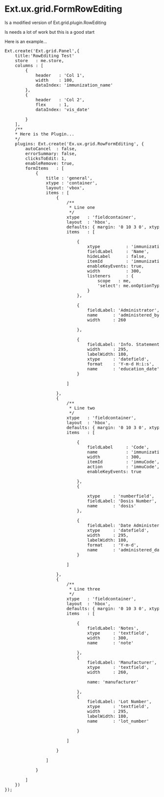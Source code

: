Ext.ux.grid.FormRowEditing
==========================

Is a modified version of Ext.grid.plugin.RowEditing

Is needs a lot of work but this is a good start

Here is an example...
<pre>
Ext.create('Ext.grid.Panel',{
	title:'RowEditing Test'
    store   : me.store,
    columns : [
        {
            header   : 'Col 1',
            width    : 100,
            dataIndex: 'immunization_name'
        },
        {
            header   : 'Col 2',
            flex     : 1,
            dataIndex: 'vis_date'

        }
    ],
	/**
	* Here is the Plugin...
	*/
    plugins: Ext.create('Ex.ux.grid.RowFormEditing', {
        autoCancel  : false,
        errorSummary: false,
        clicksToEdit: 1,
        enableRemove: true,
        formItems   : [
            {
                title : 'general',
                xtype : 'container',
                layout: 'vbox',
                items : [
                    {
                        /**
                         * Line one
                         */
                        xtype   : 'fieldcontainer',
                        layout  : 'hbox',
                        defaults: { margin: '0 10 3 0', xtype: 'textfield'},
                        items   : [

                            {
                                xtype          : 'immunizationlivesearch',
                                fieldLabel     : 'Name',
                                hideLabel      : false,
                                itemId         : 'immunization',
                                enableKeyEvents: true,
                                width          : 300,
                                listeners      : {
                                    scope   : me,
                                    'select': me.onOptionType
                                }
                            },

                            {
                                fieldLabel: 'Administrator',
                                name      : 'administered_by',
                                width     : 260

                            },

                            {
                                fieldLabel: 'Info. Statement Given',
                                width     : 295,
                                labelWidth: 180,
                                xtype     : 'datefield',
                                format    : 'Y-m-d H:i:s',
                                name      : 'education_date'
                            }

                        ]

                    },
                    {
                        /**
                         * Line two
                         */
                        xtype   : 'fieldcontainer',
                        layout  : 'hbox',
                        defaults: { margin: '0 10 3 0', xtype: 'textfield' },
                        items   : [

                            {
                                fieldLabel     : 'Code',
                                name           : 'immunization_id',
                                width          : 300,
                                itemId         : 'immuCode',
                                action         : 'immuCode',
                                enableKeyEvents: true

                            },
                            {

                                xtype     : 'numberfield',
                                fieldLabel: 'Dosis Number',
                                name      : 'dosis'
                            },

                            {
                                fieldLabel: 'Date Administered',
                                xtype     : 'datefield',
                                width     : 295,
                                labelWidth: 180,
                                format    : 'Y-m-d',
                                name      : 'administered_date'
                            }

                        ]

                    },
                    {
                        /**
                         * Line three
                         */
                        xtype   : 'fieldcontainer',
                        layout  : 'hbox',
                        defaults: { margin: '0 10 3 0', xtype: 'textfield' },
                        items   : [

                            {
                                fieldLabel: 'Notes',
                                xtype     : 'textfield',
                                width     : 300,
                                name      : 'note'

                            },
                            {
                                fieldLabel: 'Manufacturer',
                                xtype     : 'textfield',
                                width     : 260,

                                name: 'manufacturer'

                            },
                            {
                                fieldLabel: 'Lot Number',
                                xtype     : 'textfield',
                                width     : 295,
                                labelWidth: 180,
                                name      : 'lot_number'

                            }

                        ]

                    }

                ]

            }

        ]
    })
});
</pre>